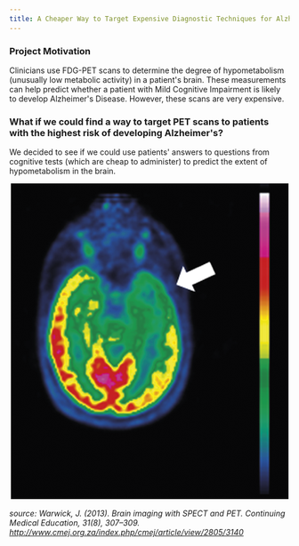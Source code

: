 ```yaml
---
title: A Cheaper Way to Target Expensive Diagnostic Techniques for Alzheimer's?
---
```



### Project Motivation

Clinicians use FDG-PET scans to determine the degree of hypometabolism (unusually low metabolic activity) in a patient's brain. These measurements can help predict whether a patient with Mild Cognitive Impairment is likely to develop Alzheimer's Disease. However, these scans are very expensive. 


### What if we could find a way to target PET scans to patients with the highest risk of developing Alzheimer's? 

We decided to see if we could use patients' answers to questions from cognitive tests (which are cheap to administer) to predict the extent of hypometabolism in the brain. 

<div style="text-align:center"><img src ="images/pet_scan.png" /></div>

*source: Warwick, J. (2013). Brain imaging with SPECT and PET. Continuing Medical Education, 31(8), 307–309.  http://www.cmej.org.za/index.php/cmej/article/view/2805/3140*
